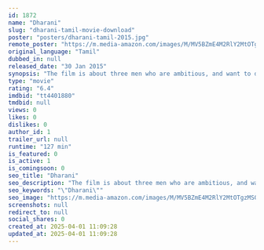 ```yaml
---
id: 1872
name: "Dharani"
slug: "dharani-tamil-movie-download"
poster: "posters/dharani-tamil-2015.jpg"
remote_poster: "https://m.media-amazon.com/images/M/MV5BZmE4M2RlY2MtOTgzMS00OTE2LTk0MzEtMjgxNDcxNTA3YTRmXkEyXkFqcGdeQXVyNjc4NTQxNjg@._V1_SX300.jpg"
original_language: "Tamil"
dubbed_in: null
released_date: "30 Jan 2015"
synopsis: "The film is about three men who are ambitious, and want to do well in life."
type: "movie"
rating: "6.4"
imdbid: "tt4401880"
tmdbid: null
views: 0
likes: 0
dislikes: 0
author_id: 1
trailer_url: null
runtime: "127 min"
is_featured: 0
is_active: 1
is_comingsoon: 0
seo_title: "Dharani"
seo_description: "The film is about three men who are ambitious, and want to do well in life."
seo_keywords: "\"Dharani\""
seo_image: "https://m.media-amazon.com/images/M/MV5BZmE4M2RlY2MtOTgzMS00OTE2LTk0MzEtMjgxNDcxNTA3YTRmXkEyXkFqcGdeQXVyNjc4NTQxNjg@._V1_SX300.jpg"
screenshots: null
redirect_to: null
social_shares: 0
created_at: 2025-04-01 11:09:28
updated_at: 2025-04-01 11:09:28
---
```


